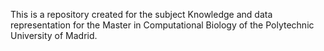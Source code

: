 This is a repository created for the subject Knowledge and data representation for the Master in Computational Biology of the Polytechnic University of Madrid.
